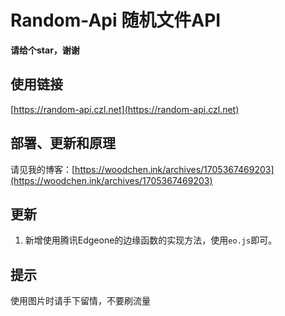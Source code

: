 # Random-Api 随机文件API

**请给个star，谢谢**

## 使用链接

[https://random-api.czl.net](https://random-api.czl.net)

## 部署、更新和原理

请见我的博客：[https://woodchen.ink/archives/1705367469203](https://woodchen.ink/archives/1705367469203)

## 更新

1. 新增使用腾讯Edgeone的边缘函数的实现方法，使用`eo.js`即可。

## 提示

使用图片时请手下留情，不要刷流量
                
